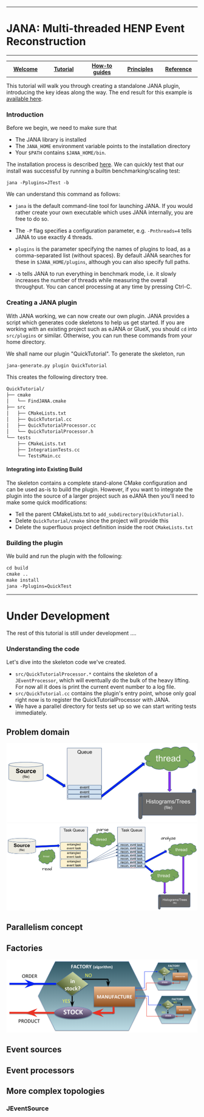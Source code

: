 <hr>

# JANA: Multi-threaded HENP Event Reconstruction

<hr>

<center>
<table border="0" width="100%" align="center">
<TH width="20%"><A href="index.html">Welcome</A></TH>
<TH width="20%"><A href="Tutorial.html">Tutorial</A></TH>
<TH width="20%"><A href="Howto.html">How-to guides</A></TH>
<TH width="20%"><A href="Explanation.html">Principles</A></TH>
<TH width="20%"><A href="Reference.html">Reference</A></TH>
</table>
</center>

This tutorial will walk you through creating a standalone JANA plugin, introducing the key ideas along the way. 
The end result for this example is [available here](https://github.com/nathanwbrei/jana-plugin-example). 

### Introduction

Before we begin, we need to make sure that 
* The JANA library is installed
* The `JANA_HOME` environment variable points to the installation directory
* Your `$PATH` contains `$JANA_HOME/bin`. 

The installation process is described [here](Installation.html). We can quickly test that our install 
was successful by running a builtin benchmarking/scaling test:

```
jana -Pplugins=JTest -b
```

We can understand this command as follows:

* `jana` is the default command-line tool for launching JANA. If you would rather create your own executable which 
   uses JANA internally, you are free to do so.
   
* The `-P` flag specifies a configuration parameter, e.g. `-Pnthreads=4` tells JANA to use exactly 4 threads.
   
* `plugins` is the parameter specifying the names of plugins to load, as a comma-separated list (without spaces). 
By default JANA searches for these in `$JANA_HOME/plugins`, although you can also specify full paths.

* `-b` tells JANA to run everything in benchmark mode, i.e. it slowly increases the number of threads while 
measuring the overall throughput. You can cancel processing at any time by pressing Ctrl-C.


### Creating a JANA plugin

With JANA working, we can now create our own plugin. JANA provides a script which generates code skeletons 
to help us get started. If you are working with an existing project such as eJANA or GlueX, you 
should `cd` into `src/plugins` or similar. Otherwise, you can run these commands from your home directory.

We shall name our plugin "QuickTutorial". To generate the skeleton, run
```
jana-generate.py plugin QuickTutorial
```

This creates the following directory tree. 

```
QuickTutorial/
├── cmake
│   └── FindJANA.cmake
├── src
│   ├── CMakeLists.txt
│   ├── QuickTutorial.cc
│   ├── QuickTutorialProcessor.cc
│   └── QuickTutorialProcessor.h
└── tests
    ├── CMakeLists.txt
    ├── IntegrationTests.cc
    └── TestsMain.cc
```
#### Integrating into Existing Build
The skeleton contains a complete stand-alone CMake configuration and can be used as-is to
build the plugin. However, if you want to integrate the plugin into the source of a larger project
such as eJANA then you'll need to make some quick modifications:
* Tell the parent CMakeLists.txt to `add_subdirectory(QuickTutorial)`. 
* Delete `QuickTutorial/cmake` since the project will provide this
* Delete the superfluous project definition inside the root `CMakeLists.txt`

### Building the plugin
We build and run the plugin with the following:
```mkdir build
cd build
cmake ..
make install
jana -Pplugins=QuickTest
```

<hr>

# Under Development

The rest of this tutorial is still under development ....

### Understanding the code
Let's dive into the skeleton code we've created. 
* `src/QuickTutorialProcessor.*` contains the skeleton of a `JEventProcessor`, which will eventually do
  the bulk of the heavy lifting. For now all it does is print the current event number to a log file.
* `src/QuickTutorial.cc` contains the plugin's entry point, whose only goal right now is to register the
  QuickTutorialProcessor with JANA.
* We have a parallel directory for tests set up so we can start writing tests immediately.










## Problem domain

![Alt JANA Simple system with a single queue](images/queues1.png)
![Alt JANA system with multiple queues](images/queues2.png)

## Parallelism concept

## Factories

![Alt JANA Factory Model](images/factory_model.png)

## Event sources

## Event processors

## More complex topologies

### JEventSource

